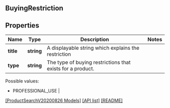 ## BuyingRestriction

## Properties

Name | Type | Description | Notes
------------ | ------------- | ------------- | -------------
**title** | **string** | A displayable string which explains the restriction |
**type** | **string** | The type of buying restrictions that exists for a product.
Possible values:
 * PROFESSIONAL_USE |

[[ProductSearchV20200826 Models]](../) [[API list]](../../Api) [[README]](../../../README.md)
